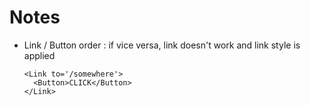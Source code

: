 


# Notes
- Link / Button order : if vice versa, link doesn't work and link style is applied
  ```
  <Link to='/somewhere'>
    <Button>CLICK</Button>
  </Link>

